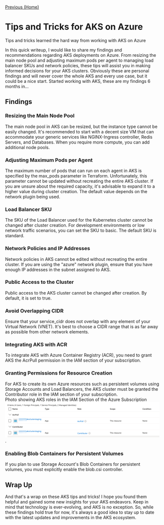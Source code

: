 <!-- Each page should have a link to the previous page and (if applicable)the next page. -->

[Previous (Home)](../../README.md)

# Tips and Tricks for AKS on Azure

Tips and tricks learned the hard way from working with AKS on Azure

In this quick writeup, I would like to share my findings and recommendations regarding AKS deployments on Azure. From resizing the main node pool and adjusting maximum pods per agent to managing load balancer SKUs and network policies, these tips will assist you in making informed decisions for your AKS clusters. Obviously these are personal findings and will never cover the whole AKS and every use case, but it could be a nice start. Started working with AKS, these are my findings 6 months in...

## Findings

### Resizing the Main Node Pool

The main node pool in AKS can be resized, but the instance type cannot be easily changed. It's recommended to start with a decent size VM that can accommodate your generic services like NGINX-Ingress controller, Redis Servers, and Databases. When you require more compute, you can add additional node pools.

### Adjusting Maximum Pods per Agent

The maximum number of pods that can run on each agent in AKS is specified by the max_pods parameter in Terraform. Unfortunately, this parameter cannot be updated without recreating the entire AKS cluster. If you are unsure about the required capacity, it's advisable to expand it to a higher value during cluster creation. The default value depends on the network plugin being used.

### Load Balancer SKU

The SKU of the Load Balancer used for the Kubernetes cluster cannot be changed after cluster creation. For development environments or low network traffic scenarios, you can set the SKU to basic. The default SKU is standard.

### Network Policies and IP Addresses

Network policies in AKS cannot be edited without recreating the entire cluster. If you are using the "azure" network plugin, ensure that you have enough IP addresses in the subnet assigned to AKS.

### Public Access to the Cluster

Public access to the AKS cluster cannot be changed after creation. By default, it is set to true.

### Avoid Overlapping CIDR

Ensure that your service_cidr does not overlap with any element of your Virtual Network (VNET). It's best to choose a CIDR range that is as far away as possible from other network elements.

### Integrating AKS with ACR

To integrate AKS with Azure Container Registry (ACR), you need to grant AKS the AcrPull permission in the IAM section of your subscription.

### Granting Permissions for Resource Creation

For AKS to create its own Azure resources such as persistent volumes using Storage Accounts and Load Balancers, the AKS cluster must be granted the Contributor role in the IAM section of your subscription.
<br>
Photo showing AKS roles in the IAM Section of the Azure Subscription
<br>
![Photo showing AKS roles in the IAM Section of the Azure Subscription](aks_roles.png).

### Enabling Blob Containers for Persistent Volumes

If you plan to use Storage Account's Blob Containers for persistent volumes, you must explicitly enable the blob.csi controller.

## Wrap Up

And that's a wrap on these AKS tips and tricks! I hope you found them helpful and gained some new insights for your AKS endeavors. Keep in mind that technology is ever-evolving, and AKS is no exception. So, while these findings hold true for now, it's always a good idea to stay up to date with the latest updates and improvements in the AKS ecosystem.
